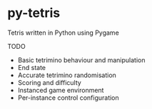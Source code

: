 # py-tetris
Tetris written in Python using Pygame

TODO
- Basic tetrimino behaviour and manipulation
- End state
- Accurate tetrimino randomisation
- Scoring and difficulty
- Instanced game environment
- Per-instance control configuration